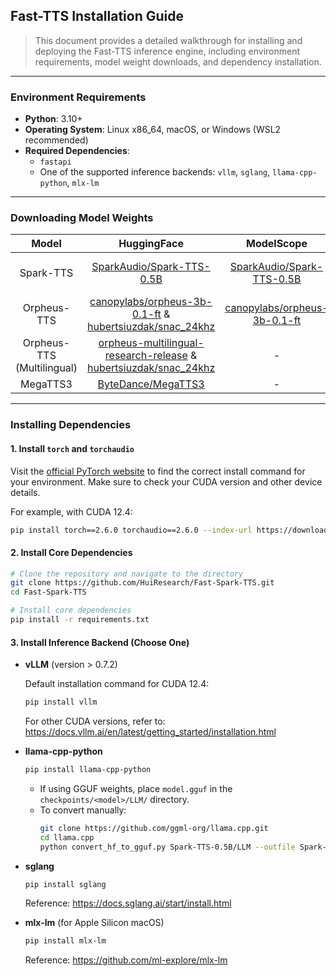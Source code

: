 ## Fast-TTS Installation Guide

> This document provides a detailed walkthrough for installing and deploying the Fast-TTS inference engine, including
> environment requirements, model weight downloads, and dependency installation.

---

### Environment Requirements

- **Python**: 3.10+
- **Operating System**: Linux x86_64, macOS, or Windows (WSL2 recommended)
- **Required Dependencies**:
    - `fastapi`
    - One of the supported inference backends: `vllm`, `sglang`, `llama-cpp-python`, `mlx-lm`

---

### Downloading Model Weights

|           Model            |                                                                                                             HuggingFace                                                                                                             |                                        ModelScope                                         |                                       GGUF                                       |
|:--------------------------:|:-----------------------------------------------------------------------------------------------------------------------------------------------------------------------------------------------------------------------------------:|:-----------------------------------------------------------------------------------------:|:--------------------------------------------------------------------------------:|
|         Spark-TTS          |                                                                            [SparkAudio/Spark-TTS-0.5B](https://huggingface.co/SparkAudio/Spark-TTS-0.5B)                                                                            |    [SparkAudio/Spark-TTS-0.5B](https://modelscope.cn/models/SparkAudio/Spark-TTS-0.5B)    |    [SparkTTS-LLM-GGUF](https://huggingface.co/mradermacher/SparkTTS-LLM-GGUF)    |
|        Orpheus-TTS         |                                  [canopylabs/orpheus-3b-0.1-ft](https://huggingface.co/canopylabs/orpheus-3b-0.1-ft) & [hubertsiuzdak/snac_24khz](https://huggingface.co/hubertsiuzdak/snac_24khz)                                  | [canopylabs/orpheus-3b-0.1-ft](https://modelscope.cn/models/canopylabs/orpheus-3b-0.1-ft) | [orpheus-gguf](https://huggingface.co/isaiahbjork/orpheus-3b-0.1-ft-Q4_K_M-GGUF) |
| Orpheus-TTS (Multilingual) | [orpheus-multilingual-research-release](https://huggingface.co/collections/canopylabs/orpheus-multilingual-research-release-67f5894cd16794db163786ba) & [hubertsiuzdak/snac_24khz](https://huggingface.co/hubertsiuzdak/snac_24khz) |                                             -                                             |                                        -                                         |
|          MegaTTS3          |                                                                                   [ByteDance/MegaTTS3](https://huggingface.co/ByteDance/MegaTTS3)                                                                                   |                                             -                                             |                                        -                                         |

---

### Installing Dependencies

#### 1. Install `torch` and `torchaudio`

Visit the [official PyTorch website](https://pytorch.org/get-started/locally/) to find the correct install command for
your environment. Make sure to check your CUDA version and other device details.

For example, with CUDA 12.4:

```bash
pip install torch==2.6.0 torchaudio==2.6.0 --index-url https://download.pytorch.org/whl/cu124
```

#### 2. Install Core Dependencies

```bash
# Clone the repository and navigate to the directory
git clone https://github.com/HuiResearch/Fast-Spark-TTS.git
cd Fast-Spark-TTS

# Install core dependencies
pip install -r requirements.txt
```

#### 3. Install Inference Backend (Choose One)

- **vLLM** (version > 0.7.2)

  Default installation command for CUDA 12.4:
  ```bash
  pip install vllm
  ```
  For other CUDA versions, refer to: https://docs.vllm.ai/en/latest/getting_started/installation.html

- **llama-cpp-python**
  ```bash
  pip install llama-cpp-python
  ```
    - If using GGUF weights, place `model.gguf` in the `checkpoints/<model>/LLM/` directory.
    - To convert manually:
      ```bash
      git clone https://github.com/ggml-org/llama.cpp.git
      cd llama.cpp
      python convert_hf_to_gguf.py Spark-TTS-0.5B/LLM --outfile Spark-TTS-0.5B/LLM/model.gguf
      ```

- **sglang**
  ```bash
  pip install sglang
  ```
  Reference: https://docs.sglang.ai/start/install.html

- **mlx-lm** (for Apple Silicon macOS)
  ```bash
  pip install mlx-lm
  ```
  Reference: https://github.com/ml-explore/mlx-lm
